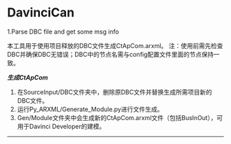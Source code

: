 # DavinciCan
1.Parse DBC file and get some msg info

本工具用于使用项目释放的DBC文件生成CtApCom.arxml。
注：使用前需先检查DBC并确保DBC无错误；DBC中的节点名需与config配置文件里面的节点保持一致。

***生成CtApCom***
1. 在SourceInput/DBC文件夹中，删除原DBC文件并替换生成所需项目新的DBC文件。
2. 运行Py_ARXML/Generate_Module.py进行文件生成。
3. Gen/Module文件夹中会生成新的CtApCom.arxml文件（包括BusInOut），可用于Davinci Developer的建模。
*****************
